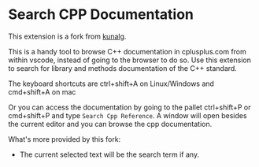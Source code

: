 # Search CPP Documentation

This extension is a fork from [kunalg](https://github.com/gursahani/search-cpp-documentation.git).

This is a handy tool to browse C++ documentation in cplusplus.com from within vscode, instead of going to the browser to do so.
Use this extension to search for library and methods documentation of the C++ standard.

The keyboard shortcuts are ctrl+shift+A on Linux/Windows and cmd+shift+A on mac

Or you can access the documentation by going to the pallet ctrl+shift+P or cmd+shift+P and type `Search Cpp Reference`. A window will open besides the current editor and you can browse the cpp documentation.

What's more provided by this fork:

- The current selected text will be the search term if any.
